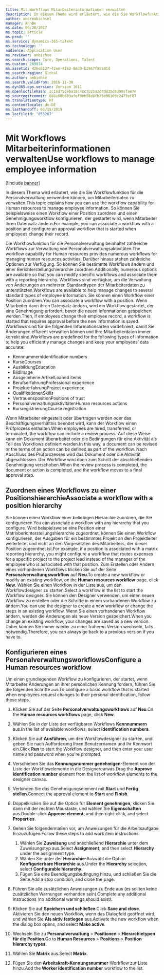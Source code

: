 ```yaml
---
title: Mit Workflows Mitarbeiterinformationen verwalten
description: In diesem Thema wird erläutert, wie die Sie Workflowfunktion für die Personalverwaltung verwenden können, um Mitarbeiterdaten zu verwalten. So können Sie beispielsweise einen Workflow einer Position zuordnen und einen Genehmigungsworkflow konfigurieren, der gestartet wird, wenn Mitarbeiter Ihren Datensatz ändern.
author: andreabichsel
manager: AnnBe
ms.date: 06/20/2017
ms.topic: article
ms.prod: ''
ms.service: dynamics-365-talent
ms.technology: ''
audience: Application User
ms.reviewer: anbichse
ms.search.scope: Core, Operations, Talent
ms.custom: 269074
ms.assetid: 426c6127-42ee-4163-8dd0-b2867f95581d
ms.search.region: Global
ms.author: anbichse
ms.search.validFrom: 2016-11-30
ms.dyn365.ops.version: Version 1611
ms.openlocfilehash: 2c18d753eba18c4cc7b2ba2d8dd35d8d99afae7e
ms.sourcegitcommit: 608e68b603afef9eb98d8fb25e90109c2473ef87
ms.translationtype: HT
ms.contentlocale: de-DE
ms.lasthandoff: 03/19/2019
ms.locfileid: "856207"
---
```

# <a name="use-workflows-to-manage-employee-information"></a><span data-ttu-id="cbed8-104">Mit Workflows Mitarbeiterinformationen verwalten</span><span class="sxs-lookup"><span data-stu-id="cbed8-104">Use workflows to manage employee information</span></span>

[!include [banner](includes/banner.md)]

<span data-ttu-id="cbed8-105">In diesem Thema wird erläutert, wie die Sie Workflowfunktion für die Personalverwaltung verwenden können, um Mitarbeiterdaten zu verwalten.</span><span class="sxs-lookup"><span data-stu-id="cbed8-105">This topic explains how you can use the workflow capability for Human resources to manage employee information.</span></span> <span data-ttu-id="cbed8-106">So können Sie beispielsweise einen Workflow einer Position zuordnen und einen Genehmigungsworkflow konfigurieren, der gestartet wird, wenn Mitarbeiter Ihren Datensatz ändern.</span><span class="sxs-lookup"><span data-stu-id="cbed8-106">For example, you can associate a workflow with a position and configure an approval workflow that is started when employees change their record.</span></span>

<span data-ttu-id="cbed8-107">Die Workflowfunktion für die Personalverwaltung beinhaltet zahlreiche Workflows zur Verwaltung von Personalverwaltungsaktivitäten.</span><span class="sxs-lookup"><span data-stu-id="cbed8-107">The workflow capability for Human resources provides numerous workflows for managing human resources activities.</span></span> <span data-ttu-id="cbed8-108">Darüber hinaus stehen zahlreiche Optionen zur Verfügung. So können Sie bestimmte Workflows ändern und einer Berichterstellungshierarchie zuordnen.</span><span class="sxs-lookup"><span data-stu-id="cbed8-108">Additionally, numerous options are available so that you can modify specific workflows and associate them with a reporting hierarchy.</span></span> <span data-ttu-id="cbed8-109">Workflows sind verfügbar, um die Verwaltung von Änderungen an mehreren Standardtypen der Mitarbeiterdaten zu unterstützten.</span><span class="sxs-lookup"><span data-stu-id="cbed8-109">Workflows are available to help manage changes to several standard types of employee information.</span></span> <span data-ttu-id="cbed8-110">Sie können einen Workflow einer Position zuordnen.</span><span class="sxs-lookup"><span data-stu-id="cbed8-110">You can associate a workflow with a position.</span></span> <span data-ttu-id="cbed8-111">Wenn Mitarbeiter dann ihren Datensatz ändern, wird ein Workflow gestartet, der eine Genehmigung erfordert, bevor die neuen Informationen gespeichert werden.</span><span class="sxs-lookup"><span data-stu-id="cbed8-111">Then, if employees change their employee record, a workflow is started that requires approval before the new information is saved.</span></span> <span data-ttu-id="cbed8-112">Workflows sind für die folgenden Informationsarten vordefiniert, damit Sie Änderungen effizient verwalten können und Ihre Mitarbeiterdaten immer korrekt sind.</span><span class="sxs-lookup"><span data-stu-id="cbed8-112">Workflows are predefined for the following types of information to help you efficiently manage changes and keep your employees’ data accurate:</span></span>

-   <span data-ttu-id="cbed8-113">Kennnummern</span><span class="sxs-lookup"><span data-stu-id="cbed8-113">Identification numbers</span></span>
-   <span data-ttu-id="cbed8-114">Kurse</span><span class="sxs-lookup"><span data-stu-id="cbed8-114">Courses</span></span>
-   <span data-ttu-id="cbed8-115">Ausbildung</span><span class="sxs-lookup"><span data-stu-id="cbed8-115">Education</span></span>
-   <span data-ttu-id="cbed8-116">Bild</span><span class="sxs-lookup"><span data-stu-id="cbed8-116">Image</span></span>
-   <span data-ttu-id="cbed8-117">Ausgeliehene Artikel</span><span class="sxs-lookup"><span data-stu-id="cbed8-117">Loaned items</span></span>
-   <span data-ttu-id="cbed8-118">Berufserfahrung</span><span class="sxs-lookup"><span data-stu-id="cbed8-118">Professional experience</span></span>
-   <span data-ttu-id="cbed8-119">Projekterfahrung</span><span class="sxs-lookup"><span data-stu-id="cbed8-119">Project experience</span></span>
-   <span data-ttu-id="cbed8-120">Qualifikationen</span><span class="sxs-lookup"><span data-stu-id="cbed8-120">Skills</span></span>
-   <span data-ttu-id="cbed8-121">Vertrauensposition</span><span class="sxs-lookup"><span data-stu-id="cbed8-121">Positions of trust</span></span>
-   <span data-ttu-id="cbed8-122">Personalverwaltungsaktivitäten</span><span class="sxs-lookup"><span data-stu-id="cbed8-122">Human resources actions</span></span>
-   <span data-ttu-id="cbed8-123">Kursregistrierung</span><span class="sxs-lookup"><span data-stu-id="cbed8-123">Course registration</span></span>

<span data-ttu-id="cbed8-124">Wenn Mitarbeiter eingestellt oder übertragen werden oder das Beschäftigungsverhältnis beendet wird, kann der Workflow einen Prüfprozess enthalten.</span><span class="sxs-lookup"><span data-stu-id="cbed8-124">When employees are hired, transferred, or terminated, the workflow can include a review process.</span></span> <span data-ttu-id="cbed8-125">Auf diese Weise kann ein Dokument überarbeitet oder die Bedingungen für eine Aktivität als Teil des Workflows definiert werden.</span><span class="sxs-lookup"><span data-stu-id="cbed8-125">In this way, a document can be revised or the terms of an action can be defined as part of the workflow.</span></span> <span data-ttu-id="cbed8-126">Nach Abschluss des Prüfprozesses wird das Dokument oder die Aktivität abgeschlossen. Der Workflow wird dann zum Schritt der abschließenden Genehmigung verschoben.</span><span class="sxs-lookup"><span data-stu-id="cbed8-126">When the review process is completed, the document or action is completed, and the workflow moves to a final approval step.</span></span>

## <a name="associate-a-workflow-with-a-position-hierarchy"></a><span data-ttu-id="cbed8-127">Zuordnen eines Workflows zu einer Positionshierarchie</span><span class="sxs-lookup"><span data-stu-id="cbed8-127">Associate a workflow with a position hierarchy</span></span>
<span data-ttu-id="cbed8-128">Sie können einen Workflow einer beliebigen Hierarchie zuordnen, die Sie konfigurieren.</span><span class="sxs-lookup"><span data-stu-id="cbed8-128">You can associate a workflow with any hierarchy that you configure.</span></span> <span data-ttu-id="cbed8-129">Wird beispielsweise eine Position einer Matrixberichterstellungshierarchie zugeordnet, können Sie einen Workflow konfigurieren, der Ausgaben für ein bestimmtes Projekt an den Projektleiter weiterleitet und nicht an den Vorgesetzten des Mitarbeiters, der dieser Position zugeordnet ist.</span><span class="sxs-lookup"><span data-stu-id="cbed8-129">For example, if a position is associated with a matrix reporting hierarchy, you might configure a workflow that routes expenses for a specific project to the project lead instead of the manager of the employee who is associated with that position.</span></span> <span data-ttu-id="cbed8-130">Zum Erstellen oder Ändern eines vorhandenen Workflows klicken Sie auf der Seite **Personalverwaltungsworkflow** auf **Neu**.</span><span class="sxs-lookup"><span data-stu-id="cbed8-130">To create a new workflow or modify an existing workflow, on the **Human resources workflow** page, click **New**.</span></span> <span data-ttu-id="cbed8-131">Wählen Sie einen Workflow in der Liste aus, um den Workflowdesigner zu starten.</span><span class="sxs-lookup"><span data-stu-id="cbed8-131">Select a workflow in the list to start the Workflow designer.</span></span> <span data-ttu-id="cbed8-132">Sie können den Designer verwenden, um einen neuen Workflow zu erstellen oder die Schritte in einem vorhandenen Workflow zu ändern.</span><span class="sxs-lookup"><span data-stu-id="cbed8-132">You can use the designer to create a new workflow or change the steps in an existing workflow.</span></span> <span data-ttu-id="cbed8-133">Wenn Sie einen vorhandenen Workflow ändern, werden die Änderungen als neue Version gespeichert.</span><span class="sxs-lookup"><span data-stu-id="cbed8-133">When you change an existing workflow, your changes are saved as a new version.</span></span> <span data-ttu-id="cbed8-134">Daher können Sie immer wieder zu einer früheren Version wechseln, falls notwendig.</span><span class="sxs-lookup"><span data-stu-id="cbed8-134">Therefore, you can always go back to a previous version if you have to.</span></span>

## <a name="configure-a-human-resources-workflow"></a><span data-ttu-id="cbed8-135">Konfigurieren eines Personalverwaltungsworkflows</span><span class="sxs-lookup"><span data-stu-id="cbed8-135">Configure a Human resources workflow</span></span>
<span data-ttu-id="cbed8-136">Um einen grundlegenden Workflow zu konfigurieren, der startet, wenn Mitarbeiter Änderungen an ihrer persönlichen Kennung fordern, führen Sie die folgenden Schritte aus:</span><span class="sxs-lookup"><span data-stu-id="cbed8-136">To configure a basic workflow that is started when employees request changes to their personal identification, follow these steps.</span></span>

1.  <span data-ttu-id="cbed8-137">Klicken Sie auf der Seite **Personalverwaltungsworkflows** auf **Neu**.</span><span class="sxs-lookup"><span data-stu-id="cbed8-137">On the **Human resources workflows** page, click **New**.</span></span>
2.  <span data-ttu-id="cbed8-138">Wählen Sie in der Liste der verfügbaren Workflows **Kennnummern** aus.</span><span class="sxs-lookup"><span data-stu-id="cbed8-138">In the list of available workflows, select **Identification numbers**.</span></span>
3.  <span data-ttu-id="cbed8-139">Klicken Sie auf **Ausführen**, um den Workflowdesigner zu starten, und geben Sie nach Aufforderung Ihren Benutzernamen und Ihr Kennwort ein.</span><span class="sxs-lookup"><span data-stu-id="cbed8-139">Click **Run** to start the Workflow designer, and then enter your user name and password when you're prompted.</span></span>
4.  <span data-ttu-id="cbed8-140">Verschieben Sie das **Kennungsnummer genehmigen**-Element von der Liste der Workflowelemente in die Designercanvas.</span><span class="sxs-lookup"><span data-stu-id="cbed8-140">Drag the **Approve identification number** element from the list of workflow elements to the designer canvas.</span></span>
5.  <span data-ttu-id="cbed8-141">Verbinden Sie das Genehmigungselement mit **Start** und **Fertig stellen**.</span><span class="sxs-lookup"><span data-stu-id="cbed8-141">Connect the approval element to **Start** and **Finish**.</span></span>
6.  <span data-ttu-id="cbed8-142">Doppelklicken Sie auf die Option für **Element genehmigen**, klicken Sie dann mit der rechten Maustaste, und wählen Sie **Eigenschaften** aus.</span><span class="sxs-lookup"><span data-stu-id="cbed8-142">Double-click **Approve element**, and then right-click, and select **Properties**.</span></span>
7.  <span data-ttu-id="cbed8-143">Gehen Sie folgendermaßen vor, um Anweisungen für die Arbeitsaufgabe hinzuzufügen:</span><span class="sxs-lookup"><span data-stu-id="cbed8-143">Follow these steps to add work item instructions:</span></span>
    1.  <span data-ttu-id="cbed8-144">Wählen Sie **Zuweisung** und anschließend **Hierarchie** unter dem Zuweisungstyp aus.</span><span class="sxs-lookup"><span data-stu-id="cbed8-144">Select **Assignment**, and then select **Hierarchy** under the assignment type.</span></span>
    2.  <span data-ttu-id="cbed8-145">Wählen Sie unter der **Hierarchie**-Auswahl die Option **Konfigurierbare Hierarchie** aus.</span><span class="sxs-lookup"><span data-stu-id="cbed8-145">Under the **Hierarchy** selection, select **Configurable hierarchy**.</span></span>
    3.  <span data-ttu-id="cbed8-146">Fügen Sie eine Beendigungsbedingung hinzu, und schließen Sie die Seite.</span><span class="sxs-lookup"><span data-stu-id="cbed8-146">Add a stop condition, and close the page.</span></span>

8.  <span data-ttu-id="cbed8-147">Führen Sie alle zusätzlichen Anweisungen zu Ende aus (es sollten keine zusätzlichen Warnungen vorhanden sein).</span><span class="sxs-lookup"><span data-stu-id="cbed8-147">Complete any additional instructions (no additional warnings should exist).</span></span>
9.  <span data-ttu-id="cbed8-148">Klicken Sie auf **Speichern und schließen**.</span><span class="sxs-lookup"><span data-stu-id="cbed8-148">Click **Save and close**.</span></span> <span data-ttu-id="cbed8-149">Aktivieren Sie den neuen Workflow, wenn das Dialogfeld geöffnet wird, und wählen Sie **Als aktiv festlegen** aus.</span><span class="sxs-lookup"><span data-stu-id="cbed8-149">Activate the new workflow when the dialog box opens, and select **Make active**.</span></span>
10. <span data-ttu-id="cbed8-150">Wechseln Sie zu **Personalverwaltung** &gt; **Positionen** &gt; **Hierarchietypen für die Position**.</span><span class="sxs-lookup"><span data-stu-id="cbed8-150">Go to **Human Resources** &gt; **Positions** &gt; **Position hierarchy types**.</span></span>
11. <span data-ttu-id="cbed8-151">Wählen Sie **Matrix** aus.</span><span class="sxs-lookup"><span data-stu-id="cbed8-151">Select **Matrix**.</span></span>
12. <span data-ttu-id="cbed8-152">Fügen Sie den **Arbeitskraft-Kennungsnummer**-Workflow zur Liste hinzu.</span><span class="sxs-lookup"><span data-stu-id="cbed8-152">Add the **Worker identification number** workflow to the list.</span></span>





